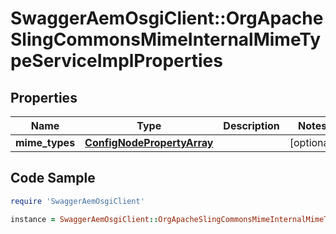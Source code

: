 # SwaggerAemOsgiClient::OrgApacheSlingCommonsMimeInternalMimeTypeServiceImplProperties

## Properties

Name | Type | Description | Notes
------------ | ------------- | ------------- | -------------
**mime_types** | [**ConfigNodePropertyArray**](ConfigNodePropertyArray.md) |  | [optional] 

## Code Sample

```ruby
require 'SwaggerAemOsgiClient'

instance = SwaggerAemOsgiClient::OrgApacheSlingCommonsMimeInternalMimeTypeServiceImplProperties.new(mime_types: null)
```


